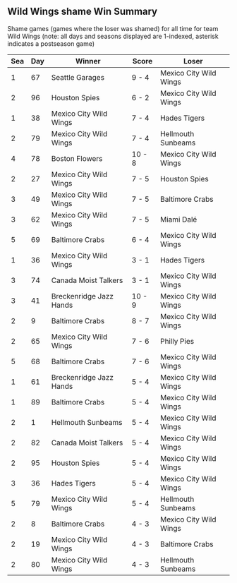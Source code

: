 ## Wild Wings shame Win Summary



Shame games (games where the loser was shamed) for all time for team Wild Wings (note: all days and seasons displayed are 1-indexed, asterisk indicates a postseason game)


| Sea | Day | Winner | Score | Loser | 
| ------ |------ |------ |------ |------ |
| 1 | 67 | Seattle Garages | 9 - 4 | Mexico City Wild Wings | 
| 2 | 96 | Houston Spies | 6 - 2 | Mexico City Wild Wings | 
| 1 | 38 | Mexico City Wild Wings | 7 - 4 | Hades Tigers | 
| 2 | 79 | Mexico City Wild Wings | 7 - 4 | Hellmouth Sunbeams | 
| 4 | 78 | Boston Flowers | 10 - 8 | Mexico City Wild Wings | 
| 2 | 27 | Mexico City Wild Wings | 7 - 5 | Houston Spies | 
| 3 | 49 | Mexico City Wild Wings | 7 - 5 | Baltimore Crabs | 
| 3 | 62 | Mexico City Wild Wings | 7 - 5 | Miami Dalé | 
| 5 | 69 | Baltimore Crabs | 6 - 4 | Mexico City Wild Wings | 
| 1 | 36 | Mexico City Wild Wings | 3 - 1 | Hades Tigers | 
| 3 | 74 | Canada Moist Talkers | 3 - 1 | Mexico City Wild Wings | 
| 3 | 41 | Breckenridge Jazz Hands | 10 - 9 | Mexico City Wild Wings | 
| 2 | 9 | Baltimore Crabs | 8 - 7 | Mexico City Wild Wings | 
| 2 | 65 | Mexico City Wild Wings | 7 - 6 | Philly Pies | 
| 5 | 68 | Baltimore Crabs | 7 - 6 | Mexico City Wild Wings | 
| 1 | 61 | Breckenridge Jazz Hands | 5 - 4 | Mexico City Wild Wings | 
| 1 | 89 | Baltimore Crabs | 5 - 4 | Mexico City Wild Wings | 
| 2 | 1 | Hellmouth Sunbeams | 5 - 4 | Mexico City Wild Wings | 
| 2 | 82 | Canada Moist Talkers | 5 - 4 | Mexico City Wild Wings | 
| 2 | 95 | Houston Spies | 5 - 4 | Mexico City Wild Wings | 
| 3 | 36 | Hades Tigers | 5 - 4 | Mexico City Wild Wings | 
| 5 | 79 | Mexico City Wild Wings | 5 - 4 | Hellmouth Sunbeams | 
| 2 | 8 | Baltimore Crabs | 4 - 3 | Mexico City Wild Wings | 
| 2 | 19 | Mexico City Wild Wings | 4 - 3 | Baltimore Crabs | 
| 2 | 80 | Mexico City Wild Wings | 4 - 3 | Hellmouth Sunbeams | 


